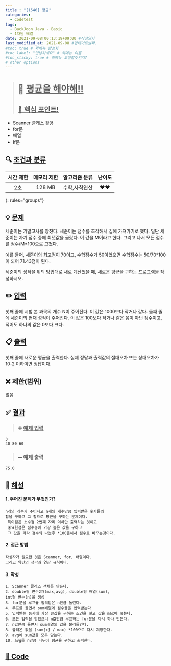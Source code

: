 ```yaml
---
title : "[1546] 평균"
categories:
  - Codetest
tags:
  - BackJoon Java - Basic
  - 1차원 배열
date: 2021-09-08T00:13:19+09:00 #작성일자
last_modified_at: 2021-09-08 #업데이트날짜.
#toc: true # 퀵메뉴 활성화
#toc_label: "안녕하세요" # 퀵메뉴 이름
#toc_sticky: true # 퀵메뉴 고정할것인지?
# other options
---
```

> # 📜 <u>평균을 해야해!!</u> 
> ## <u>📌 핵심 포인트!</u> 
* Scanner 클래스 활용
* for문
* 배열
* If문


## 🔍 <u>조건과 분류</u>

| 시간 제한  | 메모리 제한  |  알고리즘 분류 | 난이도 
|:-------------:|:---------------:|:-----------:|:---------:
| 2초 | 128 MB | 수학,사칙연산 | ❤️❤️ 
{: rules="groups"}

## 💡 <u>문제</u> 
세준이는 기말고사를 망쳤다. 세준이는 점수를 조작해서 집에 가져가기로 했다. 일단 세준이는 자기 점수 중에 최댓값을 골랐다. 이 값을 M이라고 한다. 그리고 나서 모든 점수를 점수/M*100으로 고쳤다.

예를 들어, 세준이의 최고점이 70이고, 수학점수가 50이었으면 수학점수는 50/70*100이 되어 71.43점이 된다.

세준이의 성적을 위의 방법대로 새로 계산했을 때, 새로운 평균을 구하는 프로그램을 작성하시오.

## ✏️ <u>입력</u>
첫째 줄에 시험 본 과목의 개수 N이 주어진다. 이 값은 1000보다 작거나 같다. 둘째 줄에 세준이의 현재 성적이 주어진다. 이 값은 100보다 작거나 같은 음이 아닌 정수이고, 적어도 하나의 값은 0보다 크다.

## 📋 <u>출력</u>
첫째 줄에 새로운 평균을 출력한다. 실제 정답과 출력값의 절대오차 또는 상대오차가 10-2 이하이면 정답이다.

## ❌ 제한(범위)
없음

## ✅ <u>결과</u>
> ### ➕ <u>예제 입력</u>
	3
	40 80 60
		
> ### ➖ <u>예제 출력</u>
	75.0

## 💭 <u>해설</u>
#### 1. 주어진 문제가 무엇인가?
	n개의 개수가 주어지고 n개의 개수만큼 입력받은 숫자들의
	합을 구하고 그 합으로 평균을 구하는 문제이다.
	 특이점은 소수점 2번째 자리 이하만 출력하는 것이고
	 중요한점은 점수중에 가장 높은 값을 구하고
	 그 값을 각각 점수와 나눈후 *100을해서 점수로 바꾸는것이다.

#### 2. 접근 방법
	작성자가 필요한 것은 Scanner, for, 배열이다.
	그리고 약간의 생각과 연산 규칙이다.

#### 3. 작성
	1. Scanner 클래스 객체를 만든다.
	2. double형 변수2개(max,avg), double형 배열(sum),
	int형 변수(n)을 생성
	3. for문을 루프를 입력받은 n만큼 돌린다.
	4. 루프를 돌면서 sum배열에 점수들을 입력받는다
	5. 입력받는 동시에 가장 큰값을 구하는 조건을 넣고 값을 max에 넣는다.
	6. 모든 입력을 받았으니 n값만큼 루프하는 for문을 다시 하나 만든다.
	7. n값만큼 돌면서 sum배열의 값을 불러들인다.
	8. 불러온 값을 (sum[x] / max) *100으로 다시 저장한다.
	9. avg에 sum값을 모두 담는다.
	10. avg를 n만큼 나누어 평균을 구하고 출력한다.
	

## <u>📖 <u>Code</u>
<script src="https://gist.github.com/Cononi/c0731d1ae6cee90b242497583f8a2e1e.js"></script>
